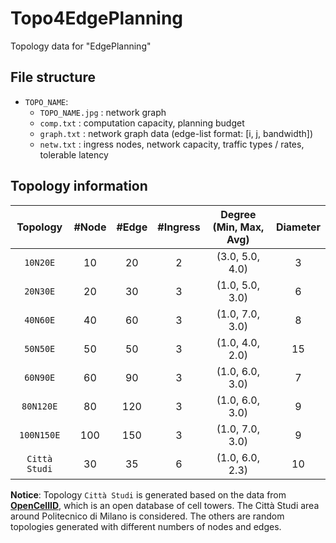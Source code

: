 # Topo4EdgePlanning
Topology data for "EdgePlanning"

## File structure
- `TOPO_NAME`:
    - `TOPO_NAME.jpg` : network graph
    - `comp.txt`      : computation capacity, planning budget
    - `graph.txt`     : network graph data (edge-list format: [i, j, bandwidth])
    - `netw.txt`      : ingress nodes, network capacity, traffic types / rates, tolerable latency

## Topology information

| Topology | \#Node | \#Edge | \#Ingress | Degree (Min, Max, Avg) | Diameter |
| :------: | :----: | :----: | :-------: | :--------------------: | :------: |
| `10N20E`      | 10  | 20  | 2 | (3.0, 5.0, 4.0) | 3  |
| `20N30E`      | 20  | 30  | 3 | (1.0, 5.0, 3.0) | 6  |
| `40N60E`      | 40  | 60  | 3 | (1.0, 7.0, 3.0) | 8  |
| `50N50E`      | 50  | 50  | 3 | (1.0, 4.0, 2.0) | 15 |
| `60N90E`      | 60  | 90  | 3 | (1.0, 6.0, 3.0) | 7  |
| `80N120E`     | 80  | 120 | 3 | (1.0, 6.0, 3.0) | 9  |
| `100N150E`    | 100 | 150 | 3 | (1.0, 7.0, 3.0) | 9  |
| `Città Studi` | 30  | 35  | 6 | (1.0, 6.0, 2.3) | 10 |

**Notice**:
Topology `Città Studi` is generated based on the data from [**OpenCellID**](https://www.opencellid.org/), which is an open database of cell towers. The Città Studi area around Politecnico di Milano is considered. The others are random topologies generated with different numbers of nodes and edges.
